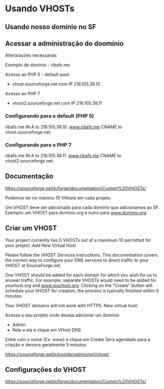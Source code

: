 # Usando VHOSTs

## Usando nosso domínio no SF

## Acessar a administração do doomínio

Alterarações necessárias

Exemplo de domínio - ribafs.me

Acesso ao PHP 5 - default pool:
- vhost.sourceforge.net com IP 216.105.38.10

Acesso ao PHP 7
- vhost2.sourceforge.net com IP 216.105.38.11

### Configurando para o default (PHP 5)

ribafs.me IN A to 216.105.38.10.
www.ribafs.me CNAME to vhost.sourceforge.net.

### Configurando para o PHP 7

ribafs.me IN A to 216.105.38.11.
www.ribafs.me CNAME to vhost2.sourceforge.net.


## Documentação

https://sourceforge.net/p/forge/documentation/Custom%20VHOSTs/

Podemos ter no máximo 10 VHosts em cada projeto.

Um VHOST deve ser adicionado para cada domínio que adicionamos ao SF. Exemplo: um VHOST para dominio.org e outro para www.dominio.org.

## Criar um VHOST

 Your project currently has 0 VHOSTs out of a maximum 10 permitted for your project.
Add New Virtual Host

Please follow the VHOST Services instructions. This documentation covers the correct way to configure your DNS services to direct traffic to your VHOST at SourceForge.net.

One VHOST should be added for each domain for which you wish for us to answer traffic. For example, separate VHOSTs would need to be added for yourhost.org and www.yourhost.org. Clicking on the "Create" button will schedule your VHOST for creation; the process is typically finished within 5 minutes.

Your VHOST domains will not work with HTTPS.
New virtual host:

Acesse o seu projeto onde deseja adicionar um domínio
- Admin
- Role a ela e clique em VHost DNS

Entre com o nome (Ex: www) e clique em Create
Será agendado para a criação e demora geralmente 5 minutos

https://sourceforge.net/p/joomlar/admin/ext/vhost/

## Configurações do VHOST

https://sourceforge.net/p/forge/documentation/Custom%20VHOSTs/



